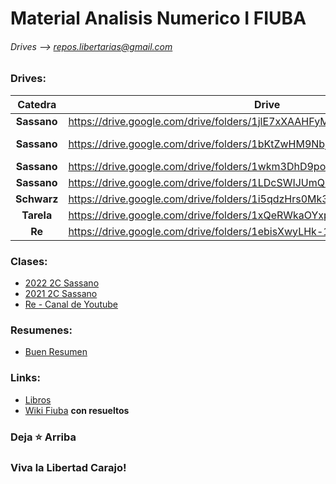 # Material Analisis Numerico I FIUBA
###### Drives  --> repos.libertarias@gmail.com

### Drives: 
| __Catedra__ | __Drive__ | Comentarios | 
| :---: | --- | --- | 
| __Sassano__ | https://drive.google.com/drive/folders/1jlE7xXAAHFyMBXbi85JPRAWYjUpe0GfZ |
| __Sassano__ | https://drive.google.com/drive/folders/1bKtZwHM9NbjNKPa1_tH0drMwB7Iv7fR3 | Parciales y finales |
| __Sassano__ | https://drive.google.com/drive/folders/1wkm3DhD9poeaSqYdc6I0q1HPr2EJAd6f |
| __Sassano__ | https://drive.google.com/drive/folders/1LDcSWIJUmQ2v5WlKoz5FAxEkZDeb8MWB |
| __Schwarz__ | https://drive.google.com/drive/folders/1i5qdzHrs0Mk3ajMTCkB7FZ672-tUMBzr |
| __Tarela__ | https://drive.google.com/drive/folders/1xQeRWkaOYxpcEicViH8gqqlMuwMgt3Bn |
| __Re__ | https://drive.google.com/drive/folders/1ebisXwyLHk-19VlxjBcNGCHFyvjnae_O |

<!-- Subir Cavaliere -->

### Clases: 
* [2022 2C Sassano](https://www.youtube.com/playlist?list=PL-vAkTpuZNGCyKcFoCbJc7mVXwMrddszM)
* [2021 2C Sassano](https://www.youtube.com/playlist?list=PL-vAkTpuZNGAwSUXLD-zoV7FXT9uoFKm0)
* [Re - Canal de Youtube](https://www.youtube.com/@modelacionnumerica2361)
<!-- Clases de Cavaliere https://drive.google.com/drive/folders/1FTWnk2FDlu90DAPHMCNabZfR_r-I6aU- -->

### Resumenes:
* [Buen Resumen](https://tide-lantern-9ea.notion.site/Interpolaci-n-Polinomial-ac4e0aa7a33942939d41bba6d774b23f)

### Links: 
* [Libros](https://drive.google.com/drive/folders/1bg53bKIOPFbmmpcbZunF5-_UOw0FVow5)
* [Wiki Fiuba](http://wiki.foros-fiuba.com.ar/materias:75:12) __con resueltos__

  
### Deja ⭐ Arriba
### Viva la Libertad Carajo!
